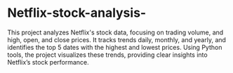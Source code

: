 # Netflix-stock-analysis-
This project analyzes Netflix's stock data, focusing on trading volume, and high, open, and close prices. It tracks trends daily, monthly, and yearly, and identifies the top 5 dates with the highest and lowest prices. Using Python tools, the project visualizes these trends, providing clear insights into Netflix’s stock performance.
